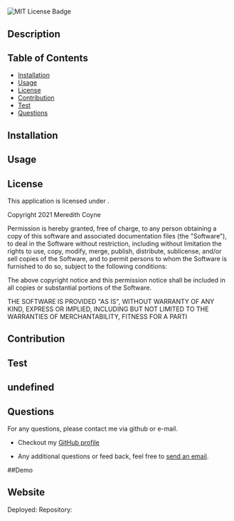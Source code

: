 
  # 
  ![MIT License Badge](https://img.shields.io/badge/License-MIT-yellow.svg)
  ## Description
  
  ## Table of Contents
  - [Installation](#installation)
  - [Usage](#usage)
  - [License](#license)
  - [Contribution](#contribution)
  - [Test](#tests)
  - [Questions](#questions)
  
  ## Installation
  

  ## Usage
  

  ## License
  This application is licensed under .
  
  Copyright 2021 Meredith Coyne

Permission is hereby granted, free of charge, to any person obtaining a copy of this software and associated documentation files (the "Software"), to deal in the Software without restriction, including without limitation the rights to use, copy, modify, merge, publish, distribute, sublicense, and/or sell copies of the Software, and to permit persons to whom the Software is furnished to do so, subject to the following conditions:

The above copyright notice and this permission notice shall be included in all copies or substantial portions of the Software.

THE SOFTWARE IS PROVIDED "AS IS", WITHOUT WARRANTY OF ANY KIND, EXPRESS OR IMPLIED, INCLUDING BUT NOT LIMITED TO THE WARRANTIES OF MERCHANTABILITY, FITNESS FOR A PARTI

  ## Contribution
  

  ## Test
  undefined
  ---
  
  ## Questions
  For any questions, please contact me via github or e-mail. 

  * Checkout my [GitHub profile](https://github.com/)
  
  * Any additional questions or feed back, feel free to [send an email](mailto:). 
  
  ##Demo


  ## Website 
  Deployed: 
  Repository: 

